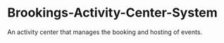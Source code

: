 # Brookings-Activity-Center-System
An activity center that manages the booking and hosting of events.
